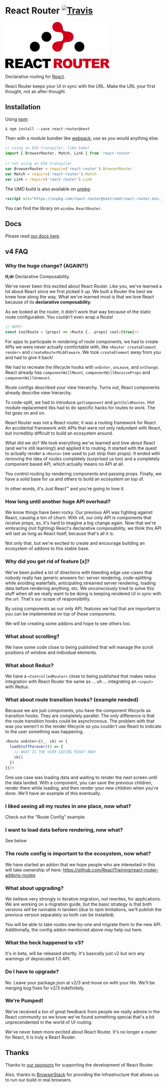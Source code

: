 # React Router [![Travis][build-badge]][build]

[build-badge]: https://img.shields.io/travis/ReactTraining/react-router/v4.svg?style=flat-square
[build]: https://travis-ci.org/ReactTraining/react-router

<img src="/logo/Vertical@2x.png" height="150"/>

Declarative routing for [React](https://facebook.github.io/react).

React Router keeps your UI in sync with the URL. Make the URL your first thought, not an after-thought.

## Installation

Using [npm](https://www.npmjs.com/):

    $ npm install --save react-router@next

Then with a module bundler like [webpack](https://webpack.github.io/), use as you would anything else:

```js
// using an ES6 transpiler, like babel
import { BrowserRouter, Match, Link } from 'react-router'

// not using an ES6 transpiler
var BrowserRouter = require('react-router').BrowserRouter
var Match = require('react-router').Match
var Link = require('react-router').Link
```

The UMD build is also available on [unpkg](https://unpkg.com):

```html
<script src="https://unpkg.com/react-router@next/umd/react-router.min.js"></script>
```

You can find the library on `window.ReactRouter`.

## Docs

Please read [our docs here](https://react-router-website-xvufzcovng.now.sh/).

## v4 FAQ

### Why the huge change? (AGAIN?!)

**tl;dr** Declarative Composability.

We've never been this excited about React Router. Like you, we've
learned a lot about React since we first picked it up. We built a Router
the best we knew how along the way. What we've learned most is that we
love React because of its **declarative composability**.

As we looked at the router, it didn't work that way because of the
static route configuration. You couldn't even wrap a Route!

```js
// NOPE!
const CoolRoute = (props) => <Route {...props} cool={true}/>
```

For apps to participate in rendering of route components, we had to
create APIs we were never actually comfortable with, like `<Router
createElement render>` and `createRouterMiddleware`. We took
`createElement` away from you and had to give it back!

We had to recreate the lifecycle hooks with `onEnter`, `onLeave`, and
`onChange`. React already has `componentWillMount`,
`componentWillReceiveProps` and `componentWillUnmount`.

Route configs described your view hierarchy. Turns out, React components
already describe view hierarchy.

To code-split, we had to introduce `getComponent` and `getChildRoutes`.
Hot module replacement libs had to do specific hacks for routes to work.
The list goes on and on.

React Router was not a React router, it was a routing framework for
React. An accidental framework with APIs that were not only redundant
with React, but incredibly difficult to build an ecosystem around.

What did we do? We took everything we've learned and love about React
(and we're still learning!) and applied it to routing. It started with
the quest to actually render a `<Route>` (we used to just strip their
props). It ended with removing the idea of routes completely (surprised
us too) and a completely component based API, which actually means no
API at all.

You control routing by rendering components and passing props. Finally,
we have a solid base for us and others to build an ecosystem on top of.

In other words, it's Just React™ and you're going to love it.

### How long until another huge API overhaul?

We know things have been rocky. Our previous API was fighting against
React, causing a ton of churn. With v4, our only API is components that
receive props, so, it's hard to imagine a big change again. Now that
we're embracing (not fighting) React's declarative composability, we
think this API will last as long as React itself, because that's all it
is.

Not only that, but we're excited to create and encourage building an
ecosystem of addons to this stable base.

### Why did you get rid of feature [x]?

We've been pulled a lot of directions with bleeding edge use-cases that
nobody really has generic answers for: server rendering, code-splitting
while avoiding waterfalls, anticipating streamed server rendering, loading
data before rendering anything, etc. We unconsciously tried to solve this
stuff when all we really want to be doing is keeping rendered UI in sync
with the url. That's our scope of responsibility.

By using components as our only API, features we had that are important
to you can be implemented on top of these components.

We will be creating some addons and hope to see others too.

### What about scrolling?

We have some code close to being published that will manage the scroll
positions of window and individual elements.

### What about Redux?

We have a `<ControlledRouter>` close to being published that makes redux
integration with React Router the same as ... uh ... integrating an
`<input>` with Redux.

### What about route transition hooks? (example needed)

Because we are just components, you have the component lifecycle as
transition hooks. They are completely parallel. The only difference is
that the route transition hooks could be asynchronous. The problem with
that was you weren't in the render lifecycle so you couldn't use React
to indicate to the user something was happening.

```js
<Route onEnter={(_, cb) => {
  loadStuffForever(() => {
    // WHAT IS THE USER SEEING RIGHT NOW?
    cb()
  })
}}/>
```

One use case was loading data and waiting to render the next screen
until the data landed. With a component, you can save the previous
children, render them while loading, and then render your new children
when you're done. We'll have an example of this eventually.

### I liked seeing all my routes in one place, now what?

Check out the "Route Config" example.

### I want to load data before rendering, now what?

See below

### The route config is important to the ecosystem, now what?

We have started an addon that we hope people who are interested in this
will take ownership of here: https://github.com/ReactTraining/react-router-addons-routes

### What about upgrading?

We believe very strongly in iterative migration, not rewrites, for
applications. We are working on a migration guide, but the basic
strategy is that both versions will be runnable in tandem (due to npm
limitations, we'll publish the previous version separately so both can
be installed).

You will be able to take routes one-by-one and migrate them to the new
API. Additionally, the config addon mentioned above may help out here.

### What the heck happened to v3?

It's in beta, will be released shortly. It's basically just v2 but w/o
any warnings of deprecated 1.0 API.

### Do I have to upgrade?

No. Leave your package.json at v2/3 and move on with your life. We'll
be merging bug fixes for v2/3 indefinitely.

### We're Pumped!

We've received a ton of great feedback from people we really admire in
the React community so we know we've found something special that's a
bit unprecendented in the world of UI routing.

We've never been more excited about React Router. It's no longer a
router for React, it is truly a React Router.



## Thanks

Thanks to [our sponsors](/SPONSORS.md) for supporting the development of React Router.

Also, thanks to [BrowserStack](https://www.browserstack.com/) for providing the infrastructure that allows us to run our build in real browsers.
